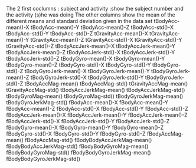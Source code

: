The 2 first coclumns : subject  and activity :show the subject number and the activity (s)he was doing 
The other columns show the mean of the different means and standard deviation given in the data set
tBodyAcc-mean()-X 
tBodyAcc-mean()-Y 
tBodyAcc-mean()-Z 
tBodyAcc-std()-X 
tBodyAcc-std()-Y 
tBodyAcc-std()-Z 
tGravityAcc-mean()-X
  tGravityAcc-mean()-Y 
  tGravityAcc-mean()-Z 
  tGravityAcc-std()-X 
  tGravityAcc-std()-Y 
  tGravityAcc-std()-Z 
  tBodyAccJerk-mean()-X 
  tBodyAccJerk-mean()-Y
  tBodyAccJerk-mean()-Z 
  tBodyAccJerk-std()-X 
  tBodyAccJerk-std()-Y 
  tBodyAccJerk-std()-Z 
  tBodyGyro-mean()-X 
  tBodyGyro-mean()-Y 
  tBodyGyro-mean()-Z
  tBodyGyro-std()-X 
  tBodyGyro-std()-Y 
  tBodyGyro-std()-Z 
  tBodyGyroJerk-mean()-X 
  tBodyGyroJerk-mean()-Y 
  tBodyGyroJerk-mean()-Z 
  tBodyGyroJerk-std()-X
  tBodyGyroJerk-std()-Y 
  tBodyGyroJerk-std()-Z 
  tBodyAccMag-mean() 
  tBodyAccMag-std() 
  tGravityAccMag-mean() 
  tGravityAccMag-std() 
  tBodyAccJerkMag-mean()
  tBodyAccJerkMag-std() 
  tBodyGyroMag-mean() 
  tBodyGyroMag-std() 
  tBodyGyroJerkMag-mean() 
  tBodyGyroJerkMag-std() 
  fBodyAcc-mean()-X 
  fBodyAcc-mean()-Y
  fBodyAcc-mean()-Z 
  fBodyAcc-std()-X 
  fBodyAcc-std()-Y 
  fBodyAcc-std()-Z 
  fBodyAccJerk-mean()-X
  fBodyAccJerk-mean()-Y 
  fBodyAccJerk-mean()-Z
  fBodyAccJerk-std()-X 
  fBodyAccJerk-std()-Y 
  fBodyAccJerk-std()-Z 
  fBodyGyro-mean()-X 
  fBodyGyro-mean()-Y 
  fBodyGyro-mean()-Z 
  fBodyGyro-std()-X
  fBodyGyro-std()-Y 
  fBodyGyro-std()-Z 
  fBodyAccMag-mean() 
  fBodyAccMag-std() 
  fBodyBodyAccJerkMag-mean() 
  fBodyBodyAccJerkMag-std() 
  fBodyBodyGyroMag-mean()
  fBodyBodyGyroMag-std() 
  fBodyBodyGyroJerkMag-mean() 
  fBodyBodyGyroJerkMag-std()
